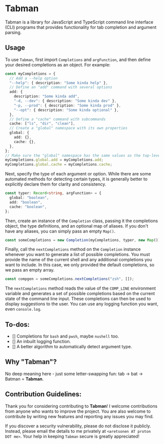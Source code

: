 # Tabman

Tabman is a library for JavaScript and TypeScript command line interface (CLI) programs that provides functionality for tab completion and argument parsing.

## Usage

To use `Tabman`, first import `Completions` and `argFunction`, and then define your desired completions as an object. For example:

```typescript
const myCompletions = {
  // Add a --help option
  "--help": { description: "Some kinda help" },
  // Define an "add" command with several options
  add: {
    description: "Some kinda add",
    "-d, --dev": { description: "Some kinda dev" },
    "-p, --prod": { description: "Some kinda prod" },
    "--opt": { description: "Some kinda optional" },
  },
  // Define a "cache" command with subcommands
  cache: ["ls", "dir", "clean"],
  // Create a "global" namespace with its own properties
  global: {
    add: {},
    cache: {},
  },
};
// Make sure the "global" namespace has the same values as the top-level keys
myCompletions.global.add = myCompletions.add;
myCompletions.global.cache = myCompletions.cache;
```

Next, specify the type of each argument or option. While there are some automated methods for detecting certain types, it is generally better to explicitly declare them for clarity and consistency.

```typescript
const typer: Record<string, argFunction> = {
  global: "boolean",
  add: "boolean",
  cache: "boolean",
};
```

Then, create an instance of the `Completion` class, passing it the completions object, the type definitions, and an optional map of aliases. If you don't have any aliases, you can simply pass an empty `Map()`.

```typescript
const someCompletions = new Completion(myCompletions, typer, new Map());
```

Finally, call the `nextCompletions` method on the `Completion` instance whenever you want to generate a list of possible completions. You must provide the name of the current shell and any additional completions you want to include. In this case, we only provided the default completions, so we pass an empty array.

```typescript
const compgen = someCompletions.nextCompletions("zsh", []);
```

The `nextCompletions` method reads the value of the `COMP_LINE` environment variable and generates a set of possible completions based on the current state of the command line input. These completions can then be used to display suggestions to the user. You can use any logging function you want, even `console.log`.

## To-dos:

- [] Completions for `bash` and `pwsh`, maybe `nushell` too.
- [] An inbuilt logging function.
- [] A better algorithm to automatically detect argument type.

## Why "Tabman"?

No deep meaning here - just some letter-swapping fun: tab → bat → Batman = **Tabman**.

## Contribution Guidelines:

Thank you for considering contributing to **Tabman**! I welcome contributions from anyone who wants to improve the project. You are also welcome to contribute by writing new features and reporting any issues you may find.

If you discover a security vulnerability, please do not disclose it publicly. Instead, please email the details to me privately at `<aretsonen AT proton DOT me>`. Your help in keeping `Tabman` secure is greatly appreciated!

